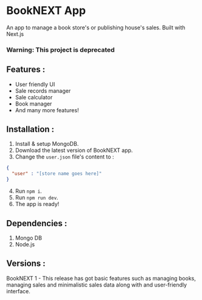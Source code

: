 # BookNEXT App

An app to manage a book store's or publishing house's sales. Built with Next.js <br>
### Warning: This project is deprecated

## Features :

- User friendly UI
- Sale records manager
- Sale calculator
- Book manager
- And many more features!

## Installation :

1. Install & setup MongoDB.
2. Download the latest version of BookNEXT app.
3. Change the `user.json` file's content to :
```json
{
  "user" : "[store name goes here]"
}
```
4. Run `npm i`.
5. Run `npm run dev`.
6. The app is ready!

## Dependencies :

1. Mongo DB
2. Node.js

## Versions :

BookNEXT 1 - This release has got basic features such as managing books, managing sales and minimalistic sales data along with and user-friendly interface.
